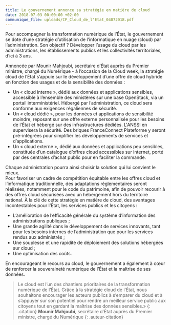 ```yaml
---
title: Le gouvernement annonce sa stratégie en matière de cloud
date: 2018-07-03 00:00:00 +02:00
communique_file: uploads/CP_Cloud_de_l'Etat_04072018.pdf
---
```


Pour accompagner la transformation numérique de l’État, le gouvernement se dote d’une stratégie d’utilisation de
l’informatique en nuage (cloud) par l’administration. Son objectif ? Développer l’usage du cloud par les
administrations, les établissements publics et les collectivités territoriales, d’ici à 3 ans.


Annoncée par Mounir Mahjoubi, secrétaire d’État auprès du Premier ministre, chargé du Numérique - à l’occasion de la
Cloud week, la stratégie cloud de l’État s’appuie sur le développement d’une offre de cloud hybride en fonction des
usages et de la sensibilité des données :

* Un « cloud interne », dédié aux données et applications sensibles, accessible à l’ensemble des ministères sur une
base OpenStack, via un portail interministériel. Hébergé par l’administration, ce cloud sera conforme aux exigences
régaliennes de sécurité.
* Un « cloud dédié », pour les données et applications de sensibilité moindre, reposant sur une offre externe
personnalisée pour les besoins de l’État et hébergé sur des infrastructures dédiées. L'ANSSI en supervisera la
sécurité. Des briques FranceConnect Plateforme y seront pré-intégrées pour simplifier les développements de services et
d’applications. 
* Un « cloud externe », dédié aux données et applications peu sensibles, constituée d’un catalogue  d’offres
cloud accessibles sur internet, porté par des centrales d’achat public pour en faciliter la commande.

Chaque administration pourra ainsi choisir la solution qui lui convient le mieux.   
Pour favoriser un cadre de compétition équitable entre les offres cloud et l’informatique traditionnelle, des
adaptations réglementaires seront réalisées, notamment pour le code du patrimoine, afin de pouvoir recourir à des
offres cloud sécurisées avec un hébergement hors du territoire national.
À la clé de cette stratégie en matière de cloud, des avantages incontestables pour l’État, les services publics et les
citoyens :

* L’amélioration de l’efficacité générale du système d’information des administrations publiques ;
* Une grande agilité dans le développement de services innovants, tant pour les besoins internes de l’administration
que pour les services rendus aux administrés ;
* Une souplesse et une rapidité de déploiement des solutions hébergées sur cloud ;
* Une optimisation des coûts.


En encourageant le recours au cloud, le gouvernement a également à cœur de  renforcer la souveraineté numérique de
l’État et la maîtrise de ses données. 

> Le cloud est l’un des chantiers prioritaires de la transformation numérique de l’État. Grâce à la stratégie cloud de l’État, nous souhaitons encourager les acteurs publics à s’emparer du cloud et à s’appuyer sur son potentiel pour rendre un meilleur service public aux citoyens tout en gardant la maîtrise des données sensibles.» 
{: .citation}
> **Mounir Mahjoubi**, secrétaire d’État auprès du Premier ministre, chargé du Numérique
{: .auteur-citation}


  


